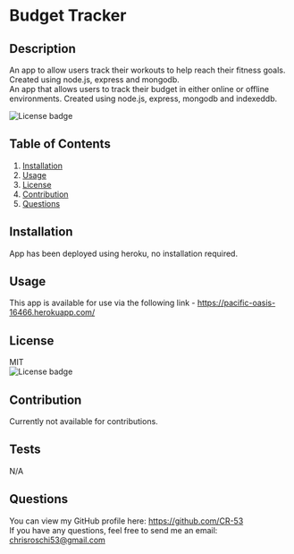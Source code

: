 # Budget Tracker

## Description
An app to allow users track their workouts to help reach their fitness goals. Created using node.js, express and mongodb.  
An app that allows users to track their budget in either online or offline environments. Created using node.js, express, mongodb and indexeddb.

![License badge](https://img.shields.io/badge/license-MIT-green)


## Table of Contents
1. [Installation](#Installation)
2. [Usage](#Usage)
3. [License](#License)
4. [Contribution](#Contribution)
5. [Questions](#Questions)


## Installation
App has been deployed using heroku, no installation required.


## Usage
This app is available for use via the following link - https://pacific-oasis-16466.herokuapp.com/


## License
MIT</br> 
![License badge](https://img.shields.io/badge/license-MIT-green) 


## Contribution
Currently not available for contributions.


## Tests
N/A


## Questions
You can view my GitHub profile here: https://github.com/CR-53</br>
If you have any questions, feel free to send me an email: chrisroschi53@gmail.com